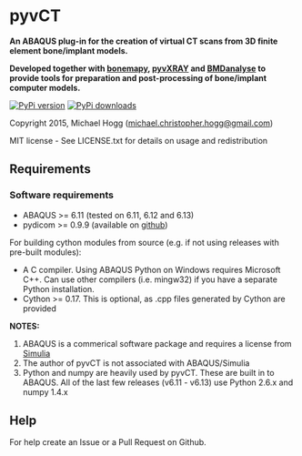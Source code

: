 # pyvCT

**An ABAQUS plug-in for the creation of virtual CT scans from 3D finite element bone/implant models.**

**Developed together with [bonemapy](https://github.com/mhogg/bonemapy), [pyvXRAY](https://github.com/mhogg/pyvxray) and [BMDanalyse](https://github.com/mhogg/BMDanalyse) to provide tools for preparation and post-processing of bone/implant computer models.**

[![PyPi version](https://img.shields.io/pypi/v/pyvct.svg)](https://pypi.python.org/pypi/pyvct/)
[![PyPi downloads](img.shields.io/pypi/dm/pyvct.svg)](https://pypi.python.org/pypi/pyvct/)

Copyright 2015, Michael Hogg (michael.christopher.hogg@gmail.com)

MIT license - See LICENSE.txt for details on usage and redistribution

## Requirements

### Software requirements

* ABAQUS >= 6.11 (tested on 6.11, 6.12 and 6.13)
* pydicom >= 0.9.9 (available on [github](https://github.com/darcymason/pydicom/releases))

For building cython modules from source (e.g. if not using releases with pre-built modules):
* A C compiler. Using ABAQUS Python on Windows requires Microsoft C++. Can use other compilers (i.e. mingw32) if you have a separate Python installation.
* Cython >= 0.17. This is optional, as .cpp files generated by Cython are provided

**NOTES:**

1.  ABAQUS is a commerical software package and requires a license from [Simulia](http://www.3ds.com/products-services/simulia/overview/)
2.  The author of pyvCT is not associated with ABAQUS/Simulia 
3.  Python and numpy are heavily used by pyvCT. These are built in to ABAQUS. All of the last few releases (v6.11 - v6.13) use Python 2.6.x and numpy 1.4.x

## Help
 
For help create an Issue or a Pull Request on Github.
